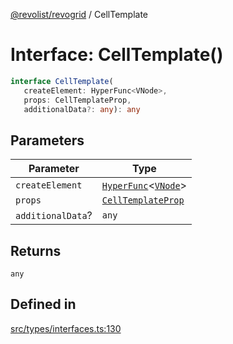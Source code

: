 [@revolist/revogrid](README.md) / CellTemplate

# Interface: CellTemplate()

```ts
interface CellTemplate(
   createElement: HyperFunc<VNode>, 
   props: CellTemplateProp, 
   additionalData?: any): any
```

## Parameters

| Parameter | Type |
| ------ | ------ |
| `createElement` | [`HyperFunc`](Interface.HyperFunc.md)\<[`VNode`](Interface.VNode.md)\> |
| `props` | [`CellTemplateProp`](Interface.CellTemplateProp.md) |
| `additionalData`? | `any` |

## Returns

`any`

## Defined in

[src/types/interfaces.ts:130](https://github.com/revolist/revogrid/blob/d6473f6969ab6fd56cd4da079557c4c65f0572e2/src/types/interfaces.ts#L130)

